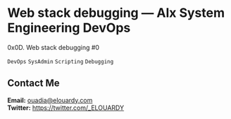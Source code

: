 # Web stack debugging — Alx System Engineering DevOps
0x0D. Web stack debugging #0

```DevOps```
```SysAdmin```
```Scripting```
```Debugging```



## Contact Me
**Email:** ouadia@elouardy.com \
**Twitter:** https://twitter.com/_ELOUARDY
